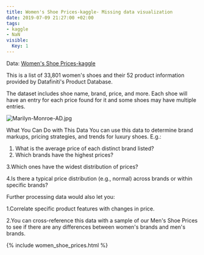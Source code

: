 ```yaml
---
title: Women's Shoe Prices-kaggle- Missing data visualization
date: 2019-07-09 21:27:00 +02:00
tags:
- kaggle
- NaN
visible:
  Key: 1
---
```


Data: [Women's Shoe Prices-kaggle](https://github.com/gowthamsharma/uploads_for_blog/blob/master/womens-shoes-prices.zip)

This is a list of 33,801 women's shoes and their 52 product information provided by Datafiniti's Product Database.

The dataset includes shoe name, brand, price, and more. Each shoe will have an entry for each price found for it and some shoes may have multiple entries.

![Marilyn-Monroe-AD.jpg](/uploads/Marilyn-Monroe-AD.jpg)

What You Can Do with This Data
You can use this data to determine brand markups, pricing strategies, and trends for luxury shoes. E.g.:

1. What is the average price of each distinct brand listed?
2. Which brands have the highest prices?

3.Which ones have the widest distribution of prices?

4.Is there a typical price distribution (e.g., normal) across brands or within specific brands?

Further processing data would also let you:

1.Correlate specific product features with changes in price.

2.You can cross-reference this data with a sample of our Men's Shoe Prices to see if there are any differences between women's brands and men's brands.

{% include women_shoe_prices.html %}